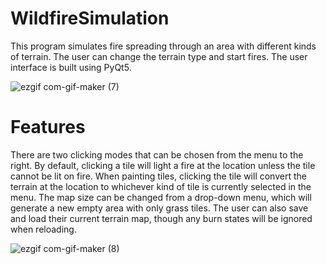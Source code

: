 # WildfireSimulation
This program simulates fire spreading through an area with different kinds of terrain. The user can change the terrain type and start fires. The user interface is built using PyQt5.

![ezgif com-gif-maker (7)](https://user-images.githubusercontent.com/56368354/130385002-8233ce91-7cba-479c-89c7-564379053ecc.gif)

# Features
There are two clicking modes that can be chosen from the menu to the right. By default, clicking a tile will light a fire at the location unless the tile cannot be lit on fire. When painting tiles, clicking the tile will convert the terrain at the location to whichever kind of tile is currently selected in the menu. The map size can be changed from a drop-down menu, which will generate a new empty area with only grass tiles. The user can also save and load their current terrain map, though any burn states will be ignored when reloading.

![ezgif com-gif-maker (8)](https://user-images.githubusercontent.com/56368354/130385015-457e6d8c-4081-47f2-aafe-e93ae936915c.gif)
